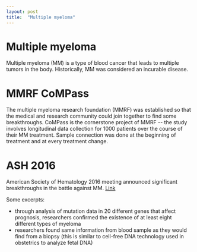 ```yaml
---
layout: post
title:  "Multiple myeloma"
---
```


# Multiple myeloma

Multiple myeloma (MM) is a type of blood cancer that leads to multiple tumors in the body. Historically, MM 
was considered an incurable disease. 


# MMRF CoMPass

The multiple myeloma research foundation (MMRF) was established so that the medical and research community could join
together to find some breakthroughs. CoMPass is the cornerstone project of MMRF -- the study involves longitudinal data collection 
for 1000 patients over the course of their MM treatment. Sample connection was done at the beginning of treatment and at every
treatment change. 

# ASH 2016 

American Society of Hematology 2016 meeting announced significant breakthroughs in the battle against MM. 
[Link](https://www.themmrf.org/ash-update-day-one/)

Some excerpts:
- through analysis of mutation data in 20 different genes that affect prognosis, researchers confirmed the existence of 
at least eight different types of myeloma
- researchers found same information from blood sample as they would find from a biopsy (this is similar to cell-free DNA 
technology used in obstetrics to analyze fetal DNA)
